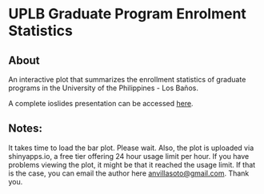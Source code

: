 # UPLB Graduate Program Enrolment Statistics

## About

An interactive plot that summarizes the enrollment statistics of graduate programs in the University of the Philippines - Los Baños.

A complete ioslides presentation can be accessed [here](https://arseniusnott.github.io/UPLB_Graduate_Program_Enrolment_Statistics_2018_2019/). 

## Notes:

It takes time to load the bar plot. Please wait. Also, the plot is uploaded via shinyapps.io, a free tier offering 24 hour usage limit per hour. If you have problems viewing the plot, it might be that it reached the usage limit. If that is the case, you can email the author here [anvillasoto@gmail.com](mailto:anvillasoto@gmail.com). Thank you.